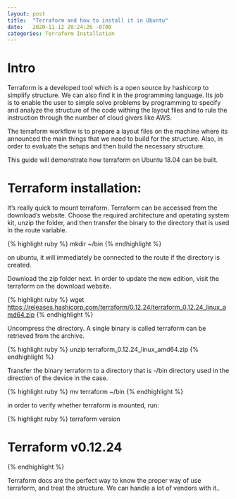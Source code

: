 ```yaml
---
layout: post
title:  "Terraform and how to install it in Ubuntu"
date:   2020-11-12 20:24:26 -0700
categories: Terraform Installation
---
```


<h1><b>Intro</b></h1>
Terraform is a developed tool which is a open source by hashicorp to simplify structure. We can also find it in the programming language. Its job is to enable the user to simple solve problems by programming to specify and analyze the structure of the code withing the layout files and to rule the instruction through the number of cloud givers like AWS. 

The terraform workflow is to prepare a layout files on the machine where its announced the main things that we need to build for the structure. Also, in order to evaluate the setups and then build the necessary structure.

This guide will demonstrate how terraform on Ubuntu 18.04 can be built.

<h1><b>Terraform installation:</b></h1>
It’s really quick to mount terraform. Terraform can be accessed from the download’s website. Choose the required architecture and operating system kit, unzip the folder, and then transfer the binary to the directory that is used in the route variable. 

{% highlight ruby %}
mkdir ~/bin
{% endhighlight %}

on ubuntu, it will immediately be connected to the route if the directory is created.

Download the zip folder next. In order to update the new edition, visit the terraform on the download website.

{% highlight ruby %}
wget https://releases.hashicorp.com/terraform/0.12.24/terraform_0.12.24_linux_amd64.zip
{% endhighlight %}

Uncompress the directory. A single binary is called terraform can be retrieved from the archive.

{% highlight ruby %}
unzip terraform_0.12.24_linux_amd64.zip
{% endhighlight %}

Transfer the binary terraform to a directory that is -/bin directory used in the direction of the device in the case.

{% highlight ruby %}
mv terraform ~/bin
{% endhighlight %}

in order to verify whether terraform is mounted, run:

{% highlight ruby %}
terraform version
# Terraform v0.12.24
{% endhighlight %}

Terraform docs are the perfect way to know the proper way of use terraform, and treat the structure. We can handle a lot of vendors with it..
